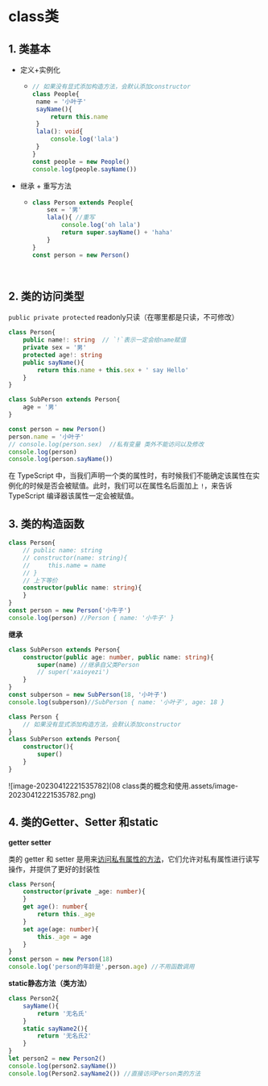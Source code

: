 # class类



## 1. 类基本

* 定义+实例化

  * ```typescript
    // 如果没有显式添加构造方法，会默认添加constructor
    class People{
     name = '小叶子'
     sayName(){
         return this.name
     }
     lala(): void{
         console.log('lala')
     }
    }
    const people = new People()
    console.log(people.sayName())
    ```
  
* 继承 + 重写方法

  * ```typescript
    class Person extends People{ 
        sex = '男'
        lala(){ //重写
            console.log('oh lala')
            return super.sayName() + 'haha'
        }
    }
    const person = new Person()




## 2. 类的访问类型

`public private protected`  readonly只读（在哪里都是只读，不可修改）

```typescript
class Person{
    public name!: string  // `!`表示一定会给name赋值
    private sex = '男'
    protected age!: string
    public sayName(){
        return this.name + this.sex + ' say Hello'
    }
}

class SubPerson extends Person{
    age = '男'
}

const person = new Person()
person.name = '小叶子'
// console.log(person.sex)  //私有变量 类外不能访问以及修改
console.log(person)
console.log(person.sayName())
```

在 TypeScript 中，当我们声明一个类的属性时，有时候我们不能确定该属性在实例化的时候是否会被赋值。此时，我们可以在属性名后面加上 `!`，来告诉 TypeScript 编译器该属性一定会被赋值。 



## 3. 类的构造函数

```typescript
class Person{
    // public name: string
    // constructor(name: string){
    //     this.name = name
    // }
    // 上下等价
    constructor(public name: string){
    }
}
const person = new Person('小牛子')
console.log(person) //Person { name: '小牛子' }
```

**继承**

```typescript
class SubPerson extends Person{
    constructor(public age: number, public name: string){
        super(name) //继承自父类Person
        // super('xaioyezi')
    }
}
const subperson = new SubPerson(18, '小叶子')
console.log(subperson)//SubPerson { name: '小叶子', age: 18 }
```



```typescript
class Person {
    // 如果没有显式添加构造方法，会默认添加constructor
}
class SubPerson extends Person{
    constructor(){
        super()
    }
}
```

![image-20230412221535782](08 class类的概念和使用.assets/image-20230412221535782.png)

   

## 4. 类的Getter、Setter 和static

**getter setter**

类的 getter 和 setter 是用来<u>访问私有属性的方法</u>，它们允许对私有属性进行读写操作，并提供了更好的封装性

```typescript
class Person{
    constructor(private _age: number){
    }
    get age(): number{ 
        return this._age
    }
    set age(age: number){
        this._age = age
    }
}
const person = new Person(18)
console.log('person的年龄是',person.age) //不用函数调用
```

**static静态方法（类方法）**

```typescript
class Person2{
    sayName(){
        return '无名氏'
    }
    static sayName2(){
        return '无名氏2'
    }
}
let person2 = new Person2()
console.log(person2.sayName())
console.log(Person2.sayName2()) //直接访问Person类的方法
```